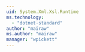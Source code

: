 ```yaml
---
uid: System.Xml.Xsl.Runtime
ms.technology: 
  - "dotnet-standard"
author: "mairaw"
ms.author: "mairaw"
manager: "wpickett"
---
```


